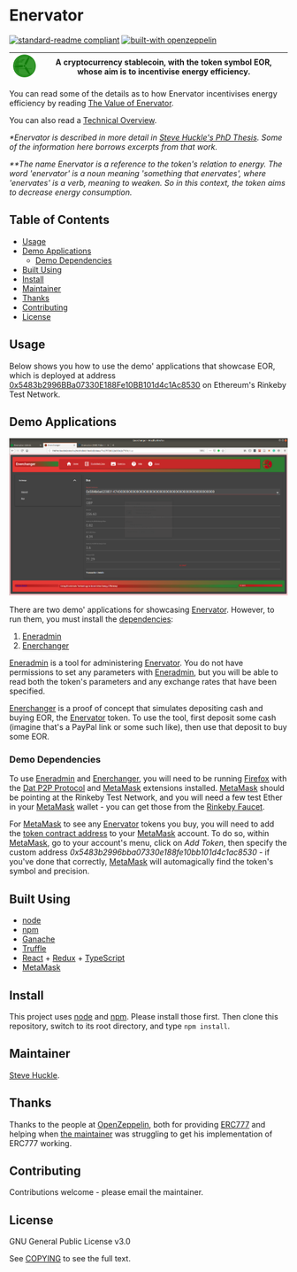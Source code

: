 # Enervator

[![standard-readme compliant](https://img.shields.io/badge/readme%20style-standard-brightgreen.svg?style=flat-square)](https://github.com/RichardLitt/standard-readme) [![built-with openzeppelin](https://img.shields.io/badge/built%20with-OpenZeppelin-3677FF)](https://docs.openzeppelin.com/)

![](/images/Enervator75x75.png) | A cryptocurrency stablecoin, with the token symbol EOR, whose aim is to incentivise energy efficiency.
---|---

You can read some of the details as to how Enervator incentivises energy efficiency by reading [The Value of Enervator](/docs/value.md).

You can also read a [Technical Overview](/docs/technicalOverview.md).

_*Enervator is described in more detail in [Steve Huckle's PhD Thesis](https://glowkeeper.github.io/PhDWorks/). Some of the information here borrows excerpts from that work._

_**The name Enervator is a reference to the token's relation to energy. The word 'enervator' is a noun meaning 'something that enervates', where 'enervates' is a verb, meaning to weaken. So in this context, the token aims to decrease energy consumption._

## Table of Contents

- [Usage](#usage)
- [Demo Applications](#demo-applications)
  - [Demo Dependencies](#demo-dependencies)
- [Built Using](#built-using)    
- [Install](#install)
- [Maintainer](#maintainer)
- [Thanks](#thanks)
- [Contributing](#contributing)
- [License](#license)

## Usage

Below shows you how to use the demo' applications that showcase EOR, which is deployed at address [0x5483b2996BBa07330E188Fe10BB101d4c1Ac8530](https://rinkeby.etherscan.io/token/0x5483b2996bba07330e188fe10bb101d4c1ac8530) on Ethereum's Rinkeby Test Network.

## Demo Applications

![](/images/enerchanger.png)

There are two demo' applications for showcasing [Enervator](https://rinkeby.etherscan.io/token/0x5483b2996bba07330e188fe10bb101d4c1ac8530). However, to run them, you must install the [dependencies](#demo-dependencies):

1. [Eneradmin](http://bcd1e0c422401c3591fb3a347aaa0d73b7faff797a21b15edabf0ca214157ccb)
2. [Enerchanger](http://795f83fa1356cd7d00e5cfe8f1a93f32c55127684c6fc4cb8ff89a32e000016b)

[Eneradmin](http://bcd1e0c422401c3591fb3a347aaa0d73b7faff797a21b15edabf0ca214157ccb) is a tool for administering [Enervator](https://rinkeby.etherscan.io/token/0x5483b2996bba07330e188fe10bb101d4c1ac8530). You do not have permissions to set any parameters with [Eneradmin](http://bcd1e0c422401c3591fb3a347aaa0d73b7faff797a21b15edabf0ca214157ccb), but you will be able to read both the token's parameters and any exchange rates that have been specified.

[Enerchanger](http://795f83fa1356cd7d00e5cfe8f1a93f32c55127684c6fc4cb8ff89a32e000016b) is a proof of concept that simulates depositing cash and buying EOR, the [Enervator](https://rinkeby.etherscan.io/token/0x5483b2996bba07330e188fe10bb101d4c1ac8530) token. To use the tool, first deposit some cash (imagine that's a PayPal link or some such like), then use that deposit to buy some EOR.

### Demo Dependencies

To use [Eneradmin](http://bcd1e0c422401c3591fb3a347aaa0d73b7faff797a21b15edabf0ca214157ccb) and [Enerchanger](http://795f83fa1356cd7d00e5cfe8f1a93f32c55127684c6fc4cb8ff89a32e000016b), you will need to be running [Firefox](https://www.mozilla.org/) with the [Dat P2P Protocol](https://addons.mozilla.org/en-GB/firefox/addon/dat-p2p-protocol/) and [MetaMask](https://metamask.io/) extensions installed. [MetaMask](https://metamask.io/) should be pointing at the Rinkeby Test Network, and you will need a few test Ether in your [MetaMask](https://metamask.io/) wallet - you can get those from the [Rinkeby Faucet](https://faucet.rinkeby.io/).

For [MetaMask](https://metamask.io/) to see any [Enervator](https://rinkeby.etherscan.io/token/0x5483b2996bba07330e188fe10bb101d4c1ac8530) tokens you buy, you will need to add the [token contract address](https://rinkeby.etherscan.io/token/0x5483b2996bba07330e188fe10bb101d4c1ac8530) to your [MetaMask](https://metamask.io/) account. To do so,  within [MetaMask](https://metamask.io/), go to your account's menu, click on _Add Token_, then specify the custom address _0x5483b2996bba07330e188fe10bb101d4c1ac8530_ - if you've done that correctly, [MetaMask](https://metamask.io/) will automagically find the token's symbol and precision.

## Built Using

- [node](https://nodejs.org/en/)
- [npm](https://www.npmjs.com/)
- [Ganache](https://github.com/trufflesuite/ganache)
- [Truffle](https://github.com/trufflesuite/truffle)
- [React](https://reactjs.org/) + [Redux](https://redux.js.org/) + [TypeScript](https://www.typescriptlang.org/)
- [MetaMask](https://metamask.io/)

## Install

This project uses [node](http://nodejs.org/) and [npm](https://npmjs.com/). Please install those first. Then clone this repository, switch to its root directory, and type `npm install`.

## Maintainer

[Steve Huckle](https://glowkeeper.github.io/).

## Thanks

Thanks to the people at [OpenZeppelin](https://openzeppelin.com/), both for providing [ERC777](https://github.com/OpenZeppelin/openzeppelin-contracts/blob/master/contracts/token/ERC777/ERC777.sol) and helping when [the maintainer](#maintainer) was struggling to get his implementation of ERC777 working.

## Contributing

Contributions welcome - please email the maintainer.

## License

GNU General Public License v3.0

See [COPYING](/COPYING.txt) to see the full text.
